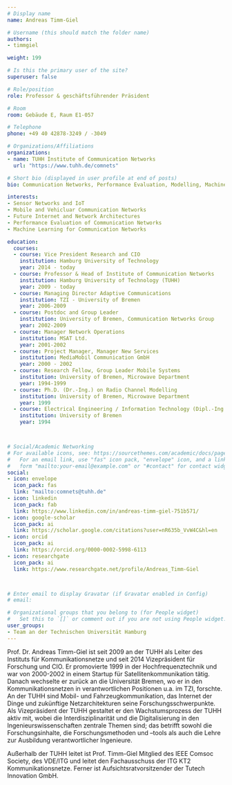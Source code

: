 ```yaml
---
# Display name
name: Andreas Timm-Giel

# Username (this should match the folder name)
authors:
- timmgiel

weight: 199

# Is this the primary user of the site?
superuser: false

# Role/position
role: Professor & geschäftsführender Präsident

# Room
room: Gebäude E, Raum E1-057

# Telephone
phone: +49 40 42878-3249 / -3049

# Organizations/Affiliations
organizations:
- name: TUHH Institute of Communication Networks
  url: "https://www.tuhh.de/comnets"

# Short bio (displayed in user profile at end of posts)
bio: Communication Networks, Performance Evaluation, Modelling, Machine Learning for Communication Networks

interests:
- Sensor Networks and IoT
- Mobile and Vehicluar Communication Networks
- Future Internet and Network Architectures
- Performance Evaluation of Communication Networks
- Machine Learning for Communication Networks

education:
  courses:
  - course: Vice President Research and CIO
    institution: Hamburg University of Technology
    year: 2014 - today
  - course: Professor & Head of Institute of Communication Networks 
    institution: Hamburg University of Technology (TUHH)
    year: 2009 - today 
  - course: Managing Director Adaptive Communications
    institution: TZI - University of Bremen
    year: 2006-2009
  - course: Postdoc and Group Leader
    institution: University of Bremen, Communication Networks Group
    year: 2002-2009
  - course: Manager Network Operations
    institution: MSAT Ltd.
    year: 2001-2002
  - course: Project Manager, Manager New Services
    institution: MediaMobil Communication GmbH
    year: 2000 - 2002
  - course: Research Fellow, Group Leader Mobile Systems
    institution: University of Bremen, Microwave Department
    year: 1994-1999
  - course: Ph.D. (Dr.-Ing.) on Radio Channel Modelling
    institution: University of Bremen, Microwave Department
    year: 1999
  - course: Electrical Engineering / Information Technology (Dipl.-Ing.) 
    institution: University of Bremen
    year: 1994



# Social/Academic Networking
# For available icons, see: https://sourcethemes.com/academic/docs/page-builder/#icons
#   For an email link, use "fas" icon pack, "envelope" icon, and a link in the
#   form "mailto:your-email@example.com" or "#contact" for contact widget.
social:
- icon: envelope
  icon_pack: fas
  link: "mailto:comnets@tuhh.de"
- icon: linkedin
  icon_pack: fab
  link: https://www.linkedin.com/in/andreas-timm-giel-751b571/
- icon: google-scholar
  icon_pack: ai
  link: https://scholar.google.com/citations?user=nR635b_VvW4C&hl=en
- icon: orcid
  icon_pack: ai
  link: https://orcid.org/0000-0002-5998-6113
- icon: researchgate
  icon_pack: ai
  link: https://www.researchgate.net/profile/Andreas_Timm-Giel



# Enter email to display Gravatar (if Gravatar enabled in Config)
# email:

# Organizational groups that you belong to (for People widget)
#   Set this to `[]` or comment out if you are not using People widget.
user_groups:
- Team an der Technischen Universität Hamburg
---
```


Prof. Dr. Andreas Timm-Giel ist seit 2009 an der TUHH als Leiter des Instituts für Kommunikationsnetze und seit 2014 Vizepräsident für Forschung und CIO. Er promovierte 1999 in der Hochfrequenztechnik und war von 2000-2002 in einem Startup für Satellitenkommunikation tätig. Danach wechselte er zurück an die Universität Bremen, wo er in den Kommunikationsnetzen in verantwortlichen Positionen u.a. im TZI, forschte. An der TUHH sind Mobil- und Fahrzeugkommunikation, das Internet der Dinge und zukünftige Netzarchitekturen seine Forschungsschwerpunkte. Als Vizepräsident der TUHH gestaltet er den Wachstumsprozess der TUHH aktiv mit, wobei die Interdisziplinarität und die Digitalisierung in den Ingenieurswissenschaften zentrale Themen sind; das betrifft sowohl die Forschungsinhalte, die Forschungsmethoden und –tools als auch die Lehre zur Ausbildung verantwortlicher Ingenieure.

Außerhalb der TUHH leitet ist Prof. Timm-Giel Mitglied des IEEE Comsoc Society, des VDE/ITG und leitet den Fachausschuss der ITG KT2 Kommunikationsnetze.  Ferner ist Aufsichtsratvorsitzender der Tutech Innovation GmbH.
